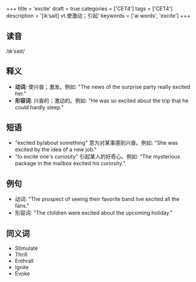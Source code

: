 +++
title = 'excite'
draft = true
categories = ['CET4']
tags = ['CET4']
description = '[ikˈsait] vt.使激动；引起'
keywords = ['ai words', 'excite']
+++

## 读音
/ɪkˈsaɪt/

## 释义
- **动词**: 使兴奋；激发。例如: "The news of the surprise party really excited her."
- **形容词**: 兴奋的；激动的。例如: "He was so excited about the trip that he could hardly sleep."

## 短语
- "excited by/about something" 意为对某事感到兴奋。例如: "She was excited by the idea of a new job."
- "to excite one's curiosity" 引起某人的好奇心。例如: "The mysterious package in the mailbox excited his curiosity."

## 例句
- 动词: "The prospect of seeing their favorite band live excited all the fans."
- 形容词: "The children were excited about the upcoming holiday."

## 同义词
- Stimulate
- Thrill
- Enthrall
- Ignite
- Evoke
